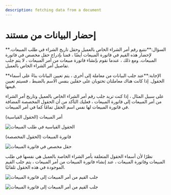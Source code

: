 ```yaml
---
description: fetching data from a document
---
```


# إحضار البيانات من مستند

\*\*السؤال:\*\*نتتبع رقم أمر الشراء الخاص بالعميل وحقل تاريخ الشراء في طلب المبيعات. لإحضار هذه القيم في فاتورة المبيعات أيضًا ، قمنا بإدراج حقل مخصص في فاتورة المبيعات. ومع ذلك ، عندما نقوم بإنشاء فاتورة مبيعات من أمر المبيعات ، لا يتم جلب تفاصيل أمر الشراء الخاص بالعميل.

\*\*الإجابة:\*\*عند جلب البيانات من معاملة إلى أخرى ، يتم تعيين البيانات بناءً على أسماء الحقول. إذا كانت هناك معاملتان تحتويان على حقلين بنفس الاسم بالضبط ، فسيتم تعيين قيمها.

على سبيل المثال ، إذا كنت تريد جلب رقم أمر الشراء الخاص بالعميل وتاريخ أمر الشراء من أمر المبيعات إلى فاتورة المبيعات ، فعليك التأكد من أن الحقول المخصصة المضافة في فاتورة المبيعات لها نفس اسم الحقل تمامًا كما في أمر المبيعات.

أمر المبيعات (الحقول القياسية)

![الحقول القياسية في طلب المبيعات](https://docs.erpnext.com/files/customize-fetch-data-1.png)

فاتورة المبيعات (الحقول المخصصة)

![حقل مخصص في فاتورة المبيعات](https://docs.erpnext.com/files/customize-fetch-data-2.png)

نظرًا لأن أسماء الحقول المتعلقة بأمر الشراء الخاصة بالعميل هي نفسها في طلب المبيعات وفاتورة المبيعات ، عند إنشاء فاتورة المبيعات من أمر المبيعات ، يتم جلب القيم الموجودة في هذه الحقول تلقائيًا.

![جلب القيم من أمر المبيعات إلى فاتورة المبيعات](https://docs.erpnext.com/files/customize-fetch-data-3.png)

![جلب القيم من أمر المبيعات إلى فاتورة المبيعات](https://docs.erpnext.com/files/customize-fetching-data.gif)
